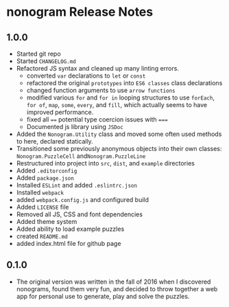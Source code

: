# nonogram Release Notes


## 1.0.0

- Started git repo
- Started `CHANGELOG.md`
- Refactored JS syntax and cleaned up many linting errors.
    - converted `var` declarations to `let` or `const`
    - refactored the original `prototypes` into `ES6 classes` class declarations
    - changed function arguments to use `arrow functions`
    - modified various `for` and `for in` looping structures to use `forEach`, `for of`, `map`, `some`, `every`, and `fill`, which actually seems to have improved performance.
    - fixed all `==` potential type coercion issues with `===`
    - Documented js library using `JSDoc`
 - Added the `Nonogram.Utility` class and moved some often used methods to here, declared statically.
 - Transitioned some previously anonymous objects into their own classes: `Nonogram.PuzzleCell` and`Nonogram.PuzzleLine`
 - Restructured into project into `src`, `dist`, and `example` directories
 - Added `.editorconfig`
 - Added `package.json`
 - Installed `ESLint` and added `.eslintrc.json`
 - Installed `webpack`
 - added `webpack.config.js` and configured build
 - Added `LICENSE` file
 - Removed all JS, CSS and font dependencies
 - Added theme system
 - Added ability to load example puzzles
 - created `README.md`
 - added index.html file for github page


## 0.1.0

- The original version was written in the fall of 2016 when I discovered nonograms, found them very fun, and decided to throw together a web app for personal use to generate, play and solve the puzzles.

